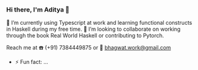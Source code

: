 ### Hi there, I'm Aditya 👋

🔭 I’m currently using Typescript at work and learning functional constructs in Haskell during my free time.
👯 I’m looking to collaborate on working through the book Real World Haskell or contributing to Pytorch.

Reach me at
:phone: (+91) 7384449875 or
:email: bhagwat.work@gmail.com
- ⚡ Fun fact: ...
